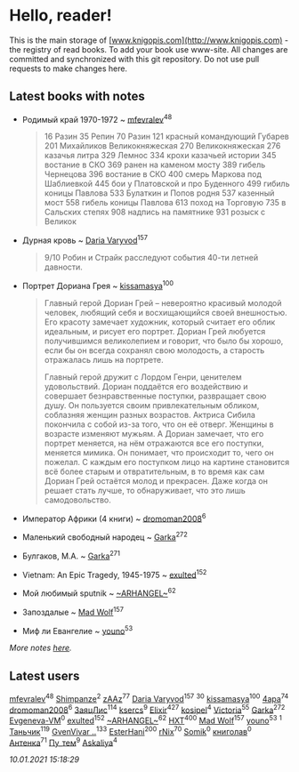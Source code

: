 # Hello, reader!
This is the main storage of [www.knigopis.com](http://www.knigopis.com) - the registry of read books.
To add your book use www-site. All changes are committed and synchronized with this git repository.
Do not use pull requests to make changes here.


## Latest books with notes
* Родимый край 1970-1972 ~ [mfevralev](users/140/140966150-vkontakte)<sup>48</sup>
    > 16 Разин
    > 35 Репин
    > 70 Разин
    > 121 красный командующий Губарев
    > 201 Михайликов Великокняжеская
    > 270 Великокняжеская
    > 276 казачья литра
    > 329 Лемнос
    > 334 крохи казачьей истории
    > 345 востание в СКО
    > 369 ранен на каменом мосту
    > 389 гибель Чернецова
    > 396 востание в СКО
    > 400 смерь Маркова под Шаблиевкой
    > 445 бои у Платовской и про Буденного
    > 499 гибиль коницы Павлова
    > 533 Булаткин и Попов родня
    > 537 казенный мост
    > 558 гибель коницы Павлова
    > 613 поход на Торговую
    > 735 в Сальских степях
    > 908 надпись на памятнике
    > 931 розыск с Великок

* Дурная кровь ~ [Daria Varyvod](users/829/829893410524253-facebook)<sup>157</sup>
    > 9/10 Робин и Страйк расследуют события 40-ти летней давности.

* Портрет Дориана Грея ~ [kissamasya](users/684/68439978-vkontakte)<sup>100</sup>
    > Главный герой Дориан Грей – невероятно красивый молодой человек, любящий себя и восхищающийся своей внешностью. Его красоту замечает художник, который считает его облик идеальным, и рисует его портрет. Дориан Грей любуется получившимся великолепием и говорит, что было бы хорошо, если бы он всегда сохранял свою молодость, а старость отражалась лишь на портрете.
    > 
    > Главный герой дружит с Лордом Генри, ценителем удовольствий. Дориан поддаётся его воздействию и совершает безнравственные поступки, развращает свою душу. Он пользуется своим привлекательным обликом, соблазняя женщин разных возрастов. Актриса Сибила покончила с собой из-за того, что он её отверг. Женщины в возрасте изменяют мужьям. А Дориан замечает, что его портрет меняется, на нём отражаются все его поступки, меняется мимика. Он понимает, что происходит то, чего он пожелал. С каждым его поступком лицо на картине становится всё более старым и отвратительным, в то время как сам Дориан Грей остаётся молод и прекрасен. Даже когда он решает стать лучше, то обнаруживает, что это лишь самодовольство.

* Император Африки  (4 книги) ~ [dromoman2008](users/444/44461886-yandex)<sup>6</sup>

* Маленький свободный народец ~ [Garka](users/115/115753719718250012620-google)<sup>272</sup>

* Булгаков, М.А. ~ [Garka](users/115/115753719718250012620-google)<sup>271</sup>

* Vietnam: An Epic Tragedy, 1945-1975 ~ [exulted](users/100/100599204551896265722-google)<sup>152</sup>

* Мой любимый sputnik ~ [~ARHANGEL~](users/642/64251996-vkontakte)<sup>62</sup>

* Запоздалые ~ [Mad Wolf](users/947/94738840-vkontakte)<sup>157</sup>

* Миф ли Евангелие ~ [youno](users/302/302928912-vkontakte)<sup>53</sup>


_More notes [here](latest_books_with_notes.md)._


## Latest users
[mfevralev](users/140/140966150-vkontakte)<sup>48</sup> 
[Shimpanze](users/108/108324375224819470216-google)<sup>2</sup> 
[zAAz](users/202/202248233-vkontakte)<sup>77</sup> 
[Daria Varyvod](users/829/829893410524253-facebook)<sup>157</sup> 
[](users/153/1537586159620888-facebook)<sup>30</sup> 
[kissamasya](users/684/68439978-vkontakte)<sup>100</sup> 
[4apa](users/117/117392596378069249667-google)<sup>74</sup> 
[dromoman2008](users/444/44461886-yandex)<sup>6</sup> 
[ЗаяцЛис](users/112/112388384595246311466-google)<sup>114</sup> 
[ksercs](users/113/113010305809091482859-google)<sup>9</sup> 
[Elixir](users/115/115826717712507836033-google)<sup>427</sup> 
[kosipel](users/111/111527709134336877181-googleplus)<sup>4</sup> 
[Victoria](users/113/113794223924688167852-google)<sup>55</sup> 
[Garka](users/115/115753719718250012620-google)<sup>272</sup> 
[Evgeneva-VM](users/328/328412972-yandex)<sup>0</sup> 
[exulted](users/100/100599204551896265722-google)<sup>152</sup> 
[~ARHANGEL~](users/642/64251996-vkontakte)<sup>62</sup> 
[HXT](users/100/100002563462782-facebook)<sup>400</sup> 
[Mad Wolf](users/947/94738840-vkontakte)<sup>157</sup> 
[youno](users/302/302928912-vkontakte)<sup>53</sup> 
[](users/115/115606166526017510013-google)<sup>1</sup> 
[Таньчик](users/209/2096581563762610-facebook)<sup>119</sup> 
[GvenVivar ..](users/158/158266434925901-facebook)<sup>133</sup> 
[EsterHani](users/305/30558181-vkontakte)<sup>200</sup> 
[rNix](users/227/22742452-yandex)<sup>70</sup> 
[Somik](users/100/100006761945842-facebook)<sup>0</sup> 
[книголав](users/981/981907258513659-facebook)<sup>0</sup> 
[Антенка](users/118/118158645037334943900-google)<sup>71</sup> 
[Пу_тем](users/344/3448154788585127-facebook)<sup>9</sup> 
[Askaliya](users/326/326783541-vkontakte)<sup>4</sup> 


_10.01.2021 15:18:29_
